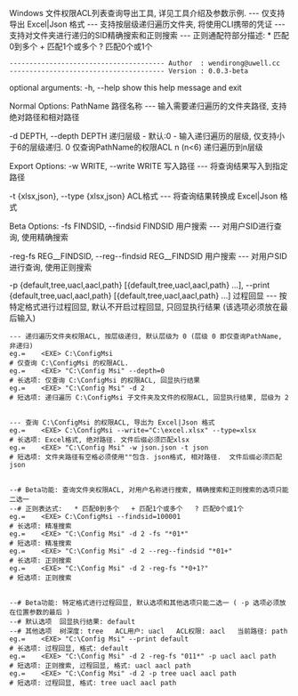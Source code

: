 Windows 文件权限ACL列表查询导出工具, 详见工具介绍及参数示例.
    --- 仅支持导出 Excel|Json 格式
    --- 支持按层级递归遍历文件夹, 将使用CLI携带的凭证
    --- 支持对文件夹进行递归的SID精确搜索和正则搜索  --- 正则通配符部分描述:  * 匹配0到多个   + 匹配1个或多个   ? 匹配0个或1个




    --------------------------------------- Author  : wendirong@uwell.cc
    --------------------------------------- Version : 0.0.3-beta


optional arguments:
  -h, --help            show this help message and exit

Normal Options:
  PathName              路径名称 --- 输入需要递归遍历的文件夹路径, 支持绝对路径和相对路径

  -d DEPTH, --depth DEPTH
                        递归层级 - 默认:0 - 输入递归遍历的层级, 仅支持小于6的层级递归.  0 仅查询PathName的权限ACL   n (n<6) 递归遍历到n层级


Export Options:
  -w WRITE, --write WRITE
                        写入路径  --- 将查询结果写入到指定路径

  -t {xlsx,json}, --type {xlsx,json}
                        ACL格式  --- 将查询结果转换成 Excel|Json 格式


Beta Options:
  -fs FINDSID, --findsid FINDSID
                        用户搜索 --- 对用户SID进行查询, 使用精确搜索

  -reg-fs REG__FINDSID, --reg--findsid REG__FINDSID
                        用户搜索 --- 对用户SID进行查询, 使用正则搜索

  -p {default,tree,uacl,aacl,path} [{default,tree,uacl,aacl,path} ...], --print {default,tree,uacl,aacl,path} [{default,tree,uacl,aacl,path} ...]
                        过程回显 --- 按特定格式进行过程回显, 默认不开启过程回显, 只回显执行结果   (该选项必须放在最后输入)



    --- 递归遍历文件夹权限ACL, 按层级递归, 默认层级为 0 (层级 0 即仅查询PathName, 非递归)
    eg.=    <EXE> C:\ConfigMsi                                             # 仅查询 C:\ConfigMsi 的权限ACL.
    eg.=    <EXE> "C:\Config Msi" --depth=0                                # 长选项: 仅查询 C:\ConfigMsi 的权限ACL, 回显执行结果
    eg.=    <EXE> "C:\Config Msi" -d 2                                     # 短选项: 递归遍历 C:\ConfigMsi 子文件夹及文件的权限ACL, 回显执行结果, 层级为 2


    --- 查询 C:\ConfigMsi 的权限ACL, 导出为 Excel|Json 格式
    eg.=    <EXE> C:\ConfigMsi --write="C:\excel.xlsx" --type=xlsx         # 长选项: Excel格式, 绝对路径. 文件后缀必须匹配xlsx
    eg.=    <EXE> "C:\Config Msi" -w json.json -t json                     # 短选项: 文件夹路径有空格必须使用""包含. json格式, 相对路径.  文件后缀必须匹配json


    --# Beta功能: 查询文件夹权限ACL, 对用户名称进行搜索, 精确搜索和正则搜索的选项只能二选一
    --# 正则表达式:   * 匹配0到多个   + 匹配1个或多个   ? 匹配0个或1个
    eg.=    <EXE> C:\ConfigMsi --findsid=100001                            # 长选项: 精准搜索
    eg.=    <EXE> "C:\Config Msi" -d 2 -fs "*01*"                          # 短选项: 精准搜索
    eg.=    <EXE> "C:\Config Msi" -d 2 --reg--findsid "*01+"               # 长选项: 正则搜索
    eg.=    <EXE> "C:\Config Msi" -d 2 -reg-fs "*0+1?"                     # 短选项: 正则搜索


    --# Beta功能: 特定格式进行过程回显, 默认选项和其他选项只能二选一 ( -p 选项必须放在位置参数的最后 )
    --# 默认选项  回显执行结果: default
    --# 其他选项  树深度: tree   ACL用户: uacl   ACL权限: aacl   当前路径: path
    eg.=    <EXE> "C:\Config Msi" --print default                          # 长选项: 过程回显, 格式: default
    eg.=    <EXE> "C:\Config Msi" -d 2 -reg-fs "011*" -p uacl aacl path    # 短选项: 正则搜索, 过程回显, 格式: uacl aacl path
    eg.=    <EXE> "C:\Config Msi" -d 2 -p tree uacl aacl path              # 短选项: 过程回显, 格式: tree uacl aacl path
